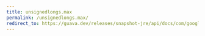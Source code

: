 ```yaml
---
title: unsignedlongs.max
permalink: /unsignedlongs.max/
redirect_to: https://guava.dev/releases/snapshot-jre/api/docs/com/google/common/primitives/UnsignedLongs.html#max-long...-
---
```

